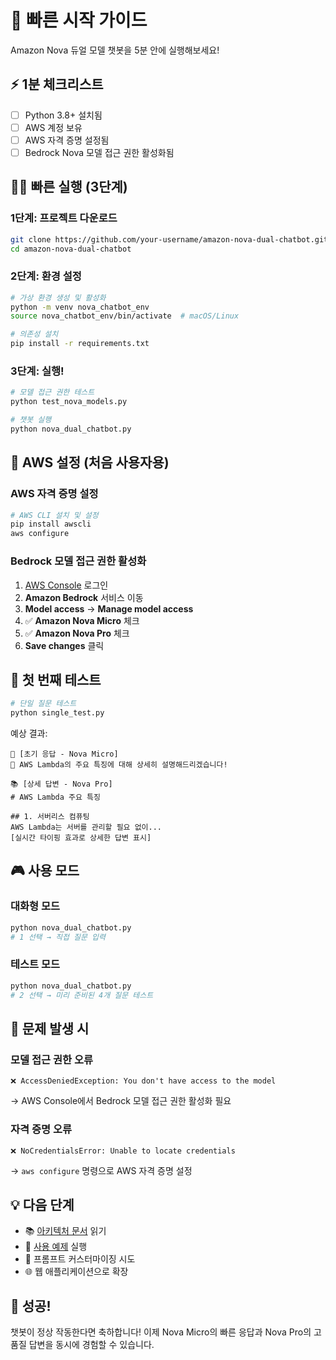 # 🚀 빠른 시작 가이드

Amazon Nova 듀얼 모델 챗봇을 5분 안에 실행해보세요!

## ⚡ 1분 체크리스트

- [ ] Python 3.8+ 설치됨
- [ ] AWS 계정 보유
- [ ] AWS 자격 증명 설정됨
- [ ] Bedrock Nova 모델 접근 권한 활성화됨

## 🏃‍♂️ 빠른 실행 (3단계)

### 1단계: 프로젝트 다운로드
```bash
git clone https://github.com/your-username/amazon-nova-dual-chatbot.git
cd amazon-nova-dual-chatbot
```

### 2단계: 환경 설정
```bash
# 가상 환경 생성 및 활성화
python -m venv nova_chatbot_env
source nova_chatbot_env/bin/activate  # macOS/Linux

# 의존성 설치
pip install -r requirements.txt
```

### 3단계: 실행!
```bash
# 모델 접근 권한 테스트
python test_nova_models.py

# 챗봇 실행
python nova_dual_chatbot.py
```

## 🔧 AWS 설정 (처음 사용자용)

### AWS 자격 증명 설정
```bash
# AWS CLI 설치 및 설정
pip install awscli
aws configure
```

### Bedrock 모델 접근 권한 활성화
1. [AWS Console](https://console.aws.amazon.com/) 로그인
2. **Amazon Bedrock** 서비스 이동
3. **Model access** → **Manage model access**
4. ✅ **Amazon Nova Micro** 체크
5. ✅ **Amazon Nova Pro** 체크
6. **Save changes** 클릭

## 🎯 첫 번째 테스트

```bash
# 단일 질문 테스트
python single_test.py
```

예상 결과:
```
🚀 [초기 응답 - Nova Micro]
💭 AWS Lambda의 주요 특징에 대해 상세히 설명해드리겠습니다!

📚 [상세 답변 - Nova Pro]
# AWS Lambda 주요 특징

## 1. 서버리스 컴퓨팅
AWS Lambda는 서버를 관리할 필요 없이...
[실시간 타이핑 효과로 상세한 답변 표시]
```

## 🎮 사용 모드

### 대화형 모드
```bash
python nova_dual_chatbot.py
# 1 선택 → 직접 질문 입력
```

### 테스트 모드
```bash
python nova_dual_chatbot.py
# 2 선택 → 미리 준비된 4개 질문 테스트
```

## 🐛 문제 발생 시

### 모델 접근 권한 오류
```
❌ AccessDeniedException: You don't have access to the model
```
→ AWS Console에서 Bedrock 모델 접근 권한 활성화 필요

### 자격 증명 오류
```
❌ NoCredentialsError: Unable to locate credentials
```
→ `aws configure` 명령으로 AWS 자격 증명 설정

## 💡 다음 단계

- 📚 [아키텍처 문서](docs/ARCHITECTURE.md) 읽기
- 🎨 [사용 예제](examples/example_usage.py) 실행
- 🔧 프롬프트 커스터마이징 시도
- 🌐 웹 애플리케이션으로 확장

## 🎉 성공!

챗봇이 정상 작동한다면 축하합니다! 
이제 Nova Micro의 빠른 응답과 Nova Pro의 고품질 답변을 동시에 경험할 수 있습니다.
